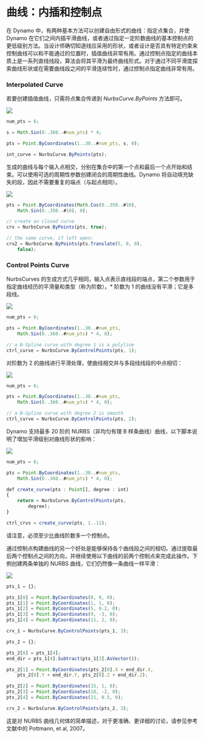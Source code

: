 # 曲线：内插和控制点

在 Dynamo 中，有两种基本方法可以创建自由形式的曲线：指定点集合，并使 Dynamo 在它们之间内插平滑曲线，或者通过指定一定阶数曲线的基本控制点的更低级别方法。当设计师确切知道线应采用的形状，或者设计是否具有特定约束来控制曲线可以和不能通过的位置时，插值曲线非常有用。通过控制点指定的曲线本质上是一系列直线线段，算法会将其平滑为最终曲线形式。对于通过不同平滑度探索曲线形状或在需要曲线段之间的平滑连续性时，通过控制点指定曲线非常有用。

### Interpolated Curve

若要创建插值曲线，只需将点集合传递到 _NurbsCurve.ByPoints_ 方法即可。

![](../images/8-2/4/Curves\_01.png)

```js
num_pts = 6;

s = Math.Sin(0..360..#num_pts) * 4;

pts = Point.ByCoordinates(1..30..#num_pts, s, 0);

int_curve = NurbsCurve.ByPoints(pts);
```

生成的曲线与每个输入点相交，分别在集合中的第一个点和最后一个点开始和结束。可以使用可选的周期性参数创建闭合的周期性曲线。Dynamo 将自动填充缺失的段，因此不需要重复的端点（与起点相同）。

![](../images/8-2/4/Curves\_02.png)

```js
pts = Point.ByCoordinates(Math.Cos(0..350..#10),
    Math.Sin(0..350..#10), 0);

// create an closed curve
crv = NurbsCurve.ByPoints(pts, true);

// the same curve, if left open:
crv2 = NurbsCurve.ByPoints(pts.Translate(5, 0, 0),
    false);
```

### Control Points Curve

NurbsCurves 的生成方式几乎相同，输入点表示直线段的端点，第二个参数用于指定曲线经历的平滑量和类型（称为阶数）。* 阶数为 1 的曲线没有平滑；它是多段线。

![](../images/8-2/4/Curves\_03.png)

```js
num_pts = 6;

pts = Point.ByCoordinates(1..30..#num_pts,
    Math.Sin(0..360..#num_pts) * 4, 0);

// a B-Spline curve with degree 1 is a polyline
ctrl_curve = NurbsCurve.ByControlPoints(pts, 1);
```

对阶数为 2 的曲线进行平滑处理，使曲线相交并与多段线线段的中点相切：

![](../images/8-2/4/Curves\_04.png)

```js
num_pts = 6;

pts = Point.ByCoordinates(1..30..#num_pts,
    Math.Sin(0..360..#num_pts) * 4, 0);

// a B-Spline curve with degree 2 is smooth
ctrl_curve = NurbsCurve.ByControlPoints(pts, 2);
```

Dynamo 支持最多 20 阶的 NURBS（非均匀有理 B 样条曲线）曲线，以下脚本说明了增加平滑级别对曲线形状的影响：

![](../images/8-2/4/Curves\_05.png)

```js
num_pts = 6;

pts = Point.ByCoordinates(1..30..#num_pts,
    Math.Sin(0..360..#num_pts) * 4, 0);

def create_curve(pts : Point[], degree : int)
{
	return = NurbsCurve.ByControlPoints(pts,
        degree);
}

ctrl_crvs = create_curve(pts, 1..11);
```

请注意，必须至少比曲线阶数多一个控制点。

通过控制点构建曲线的另一个好处是能够保持各个曲线段之间的相切。通过提取最后两个控制点之间的方向，并继续使用以下曲线的前两个控制点来完成此操作。下例创建两条单独的 NURBS 曲线，它们仍然像一条曲线一样平滑：

![](../images/8-2/4/Curves\_06.png)

```js
pts_1 = {};

pts_1[0] = Point.ByCoordinates(0, 0, 0);
pts_1[1] = Point.ByCoordinates(1, 1, 0);
pts_1[2] = Point.ByCoordinates(5, 0.2, 0);
pts_1[3] = Point.ByCoordinates(9, -3, 0);
pts_1[4] = Point.ByCoordinates(11, 2, 0);

crv_1 = NurbsCurve.ByControlPoints(pts_1, 3);

pts_2 = {};

pts_2[0] = pts_1[4];
end_dir = pts_1[4].Subtract(pts_1[3].AsVector());

pts_2[1] = Point.ByCoordinates(pts_2[0].X + end_dir.X,
    pts_2[0].Y + end_dir.Y, pts_2[0].Z + end_dir.Z);

pts_2[2] = Point.ByCoordinates(15, 1, 0);
pts_2[3] = Point.ByCoordinates(18, -2, 0);
pts_2[4] = Point.ByCoordinates(21, 0.5, 0);

crv_2 = NurbsCurve.ByControlPoints(pts_2, 3);
```

这是对 NURBS 曲线几何体的简单描述，对于更准确、更详细的讨论，请参见参考文献中的 Pottmann, et al, 2007。

